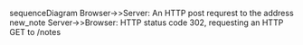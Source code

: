 sequenceDiagram
    Browser->>Server: An HTTP post requrest to the address new_note
    Server->>Browser: HTTP status code 302, requesting an HTTP GET to /notes